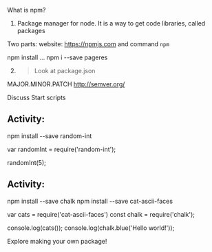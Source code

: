 What is npm?

1. Package manager for node. It is a way to get code libraries, called packages

Two parts:  website: https://npmjs.com and command `npm`

npm install ...
npm i --save pageres

2. > Look at package.json

MAJOR.MINOR.PATCH
http://semver.org/

Discuss Start scripts

Activity:
-----------------------------
npm install --save random-int

var randomInt = require('random-int');

randomInt(5);

Activity:
-----------------------------
npm install --save chalk
npm install --save cat-ascii-faces

var cats = require('cat-ascii-faces')
const chalk = require('chalk');

console.log(cats());
console.log(chalk.blue('Hello world!'));


Explore making your own package!
